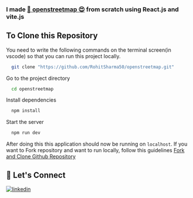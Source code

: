

###  I made [🚀 openstreetmap 😍](https://rekise-openstreetmap.netlify.app/) from scratch using React.js and vite.js



## To Clone this Repository

You need to write the following commands on the terminal screen(in vscode) so that you can run this project locally.

```bash
  git clone "https://github.com/RohitSharma50/openstreetmap.git"
```

Go to the project directory

```bash
  cd openstreetmap
```

Install dependencies

```bash
  npm install
```

Start the server

```bash
  npm run dev
```

 After doing this this application should now be running on `localhost`. If you want to Fork repository and want to run locally, follow this guidelines [Fork and Clone Github Repository](https://docs.github.com/en/get-started/quickstart/fork-a-repo)


## 🔗 Let's Connect

[![linkedin](https://img.shields.io/badge/LinkedIn-0077B5?style=for-the-badge&logo=linkedin&logoColor=white)](https://www.linkedin.com/in/rohit-sharma50/)
